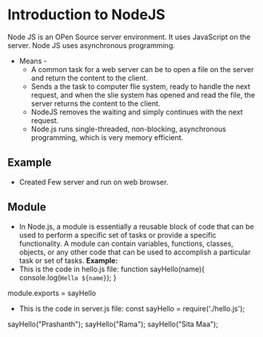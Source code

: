 # Introduction to NodeJS

Node JS is an OPen Source server environment. It uses JavaScript on the server. Node JS uses asynchronous programming. 
- Means - 
    - A common task for a web server can be to open a file on the server and return the content to the client.
    - Sends a the task to computer flie system, ready to handle the next request, and when the slie system has opened and read the file, the server returns the content to the client.
    - NodeJS removes the waiting and simply continues with the next request.
    - Node.js runs single-threaded, non-blocking, asynchronous programming, which is very memory efficient.

## Example
- Created Few server and run on web browser. 

## Module
- In Node.js, a module is essentially a reusable block of code that can be used to perform a specific set of tasks or provide a specific functionality. A module can contain variables, functions, classes, objects, or any other code that can be used to accomplish a particular task or set of tasks.
**Example:**
- This is the code in hello.js file:
function sayHello(name){
    console.log(`Hello ${name}`);
}

module.exports = sayHello

- This is the code in server.js file:
const sayHello = require('./hello.js');

sayHello("Prashanth");
sayHello("Rama");
sayHello("Sita Maa");